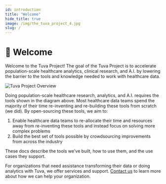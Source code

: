 ```yaml
---
id: introduction
title: "Welcome"
hide_title: true
image: /img/the_tuva_project_4.jpg
slug: /
---
```


# 👋 Welcome

Welcome to the Tuva Project!  The goal of the Tuva Project is to accelerate population-scale healthcare analytics, clinical research, and A.I. by lowering the barrier to the tools and knowledge needed to work with healthcare data.

![Tuva Project Overview](/img/the_tuva_project_4.jpg)

Doing population-scale healthcare research, analytics, and A.I. requires the tools shown in the diagram above.  Most healthcare data teams spend the majority of their time re-inventing and re-building these tools from scratch (we did).  By open-sourcing these tools, we aim to:

1. Enable healthcare data teams to re-allocate their time and resources away from re-inventing these tools and instead focus on solving more complex problems
2. Build the best set of tools possible by crowdsourcing improvements from across the industry

These docs describe the tools we've built, how to use them, and the use cases they support.

For organizations that need assistance transforming their data or doing analytics with Tuva, we offer services and support.  [Contact us](https://tuvahealth.com/contact/) to learn more about how we can help your organization.